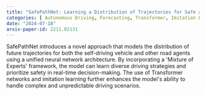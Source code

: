 ```yaml
---
title: "SafePathNet: Learning a Distribution of Trajectories for Safe and Comfortable Autonomous Driving"
categories: [ Autonomous Driving, Forecasting, Transformer, Imitation Learning ]
date: "2024-07-18"
arxiv-paper-id: 2211.02131
---
```

SafePathNet introduces a novel approach that models the distribution of future trajectories for both the self-driving vehicle and other road agents using a unified neural network architecture. By incorporating a 'Mixture of Experts' framework, the model can learn diverse driving strategies and prioritize safety in real-time decision-making. The use of Transformer networks and imitation learning further enhances the model's ability to handle complex and unpredictable driving scenarios.
